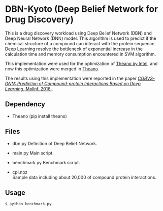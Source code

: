 DBN-Kyoto (Deep Belief Network for Drug Discovery)
==================================================

This is a drug discovery workload using Deep Belief Network (DBN) and Deep Neural Network (DNN) model.
This algorithm is used to predict if the chemical structure of a compound can interact with the protein sequence.
Deep Learning resolve the bottleneck of exponential increase in the calculation time and memory consumption encountered in SVM algorithm.

This implementation were used for the optimization of [Theano by Intel](https://github.com/intel/theano),
and now this optimization were merged in [Theano](https://github.com/theano/theano).

The results using this implementation were reported in 
the paper [_CGBVS-DNN: Prediction of Compound-protein Interactions Based on Deep Learning_, MolInf. 2016.](http://onlinelibrary.wiley.com/doi/10.1002/minf.201600045/abstract).

Dependency
----------

- Theano (pip install theano)

Files
-----

- dbn.py
Definition of Deep Belief Network.

- main.py
Main script.

- benchmark.py
Benchmark script.

- cpi.npz  
Sample data including about 20,000 of compound protein interactions.  

Usage
-----

    $ python benchmark.py
